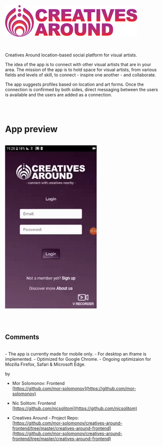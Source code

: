 <br/> ![Screenshot](ca_redpurplelogo.png) <br/> <br/> <br/>

Creatives Around location-based social platform for visual artists.

The idea of the app is to connect with other visual artists that are in your area.
The mission of the app is to hold space for visual artists,
from various fields and levels of skill,
to connect - inspire one another - and collaborate.

The app suggests profiles based on location and art forms.
Once the connection is confirmed by both sides, direct messaging between the users is available and the users are added as a connection.

<br/><br/> 
# App preview
<br/>
<img src="https://github.com/mor-solomonov/creatives-around-frontend/blob/master/Animated%20GIF-downsized_large.gif?raw=true" width="300"/>



 <br/><br/>
 ## Comments
<br/>
- The app is currently made for mobile only.
- For desktop an iframe is implemented.
- Optimized for Google Chrome.
- Ongoing optimizaion for Mozilla Firefox, Safari & Microsoft Edge.

by

- Mor Solomonov: Frontend <br>
  [https://github.com/mor-solomonov](https://github.com/mor-solomonov)

- Nic Solitom: Frontend <br>
  [https://github.com/nicsolitom](https://github.com/nicsolitom)
  
* Creatives Around - Project Repo: <br>
  [https://github.com/mor-solomonov/creatives-around-frontend/tree/master/creatives-around-frontend](https://github.com/mor-solomonov/creatives-around-frontend/tree/master/creatives-around-frontend)
  
 



